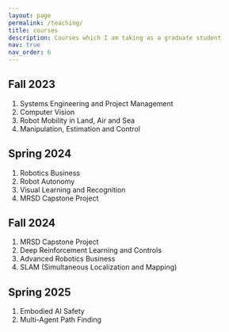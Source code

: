 ```yaml
---
layout: page
permalink: /teaching/
title: courses
description: Courses which I am taking as a graduate student
nav: true
nav_order: 6
---
```


## Fall 2023

1. Systems Engineering and Project Management
2. Computer Vision
3. Robot Mobility in Land, Air and Sea
4. Manipulation, Estimation and Control

## Spring 2024
1. Robotics Business
2. Robot Autonomy
3. Visual Learning and Recognition
4. MRSD Capstone Project

## Fall 2024
1. MRSD Capstone Project
2. Deep Reinforcement Learning and Controls
3. Advanced Robotics Business
4. SLAM (Simultaneous Localization and Mapping)

## Spring 2025
1. Embodied AI Safety
2. Multi-Agent Path Finding 
